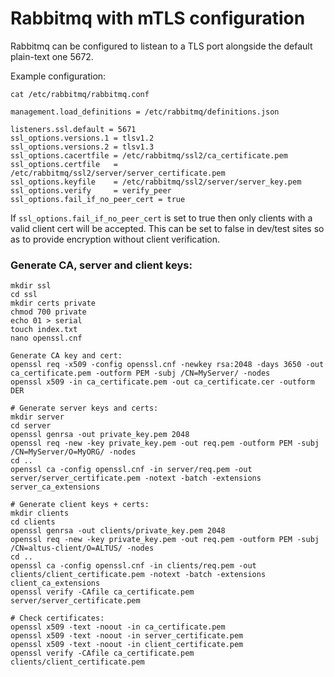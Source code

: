 # Rabbitmq with mTLS configuration

Rabbitmq can be configured to listean to a TLS port alongside the default plain-text one 5672. 

Example configuration: 
```
cat /etc/rabbitmq/rabbitmq.conf

management.load_definitions = /etc/rabbitmq/definitions.json

listeners.ssl.default = 5671
ssl_options.versions.1 = tlsv1.2
ssl_options.versions.2 = tlsv1.3
ssl_options.cacertfile = /etc/rabbitmq/ssl2/ca_certificate.pem
ssl_options.certfile   = /etc/rabbitmq/ssl2/server/server_certificate.pem
ssl_options.keyfile    = /etc/rabbitmq/ssl2/server/server_key.pem
ssl_options.verify     = verify_peer
ssl_options.fail_if_no_peer_cert = true

```

If `ssl_options.fail_if_no_peer_cert` is set to true then only clients with a valid client cert will be accepted. This can be set to false in dev/test sites so as to provide encryption without client verification. 

### Generate CA, server and client keys: 

```
mkdir ssl
cd ssl
mkdir certs private
chmod 700 private
echo 01 > serial
touch index.txt
nano openssl.cnf

Generate CA key and cert: 
openssl req -x509 -config openssl.cnf -newkey rsa:2048 -days 3650 -out ca_certificate.pem -outform PEM -subj /CN=MyServer/ -nodes
openssl x509 -in ca_certificate.pem -out ca_certificate.cer -outform DER

# Generate server keys and certs: 
mkdir server
cd server
openssl genrsa -out private_key.pem 2048
openssl req -new -key private_key.pem -out req.pem -outform PEM -subj /CN=MyServer/O=MyORG/ -nodes
cd ..
openssl ca -config openssl.cnf -in server/req.pem -out server/server_certificate.pem -notext -batch -extensions server_ca_extensions

# Generate client keys + certs: 
mkdir clients
cd clients
openssl genrsa -out clients/private_key.pem 2048
openssl req -new -key private_key.pem -out req.pem -outform PEM -subj /CN=altus-client/O=ALTUS/ -nodes
cd ..
openssl ca -config openssl.cnf -in clients/req.pem -out clients/client_certificate.pem -notext -batch -extensions client_ca_extensions
openssl verify -CAfile ca_certificate.pem server/server_certificate.pem

# Check certificates: 
openssl x509 -text -noout -in ca_certificate.pem
openssl x509 -text -noout -in server_certificate.pem
openssl x509 -text -noout -in client_certificate.pem
openssl verify -CAfile ca_certificate.pem clients/client_certificate.pem 
```
